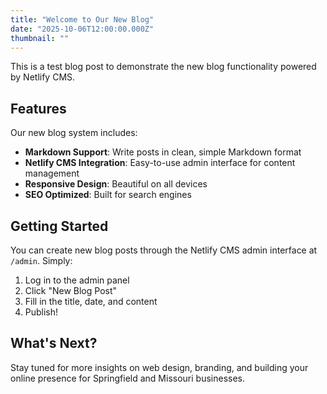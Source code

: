 ```yaml
---
title: "Welcome to Our New Blog"
date: "2025-10-06T12:00:00.000Z"
thumbnail: ""
---
```


This is a test blog post to demonstrate the new blog functionality powered by Netlify CMS.

## Features

Our new blog system includes:

- **Markdown Support**: Write posts in clean, simple Markdown format
- **Netlify CMS Integration**: Easy-to-use admin interface for content management
- **Responsive Design**: Beautiful on all devices
- **SEO Optimized**: Built for search engines

## Getting Started

You can create new blog posts through the Netlify CMS admin interface at `/admin`. Simply:

1. Log in to the admin panel
2. Click "New Blog Post"
3. Fill in the title, date, and content
4. Publish!

## What's Next?

Stay tuned for more insights on web design, branding, and building your online presence for Springfield and Missouri businesses.
